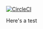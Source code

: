 [![CircleCI](https://circleci.com/gh/thunderweasel/magicengine.svg?style=svg)](https://circleci.com/gh/thunderweasel/magicengine)

Here's a test
